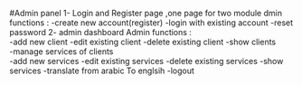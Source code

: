 #Admin panel 
1- Login and Register page ,one page for two module
dmin functions :
-create new account(register)
-login with existing account
-reset password 
2- admin dashboard
Admin functions :				        
-add new client
-edit existing client
-delete existing client
-show clients     							        
-manage services of clients   
 -add new services
 -edit existing services
 -delete existing services
 -show services
 -translate from arabic To englsih
 -logout       
